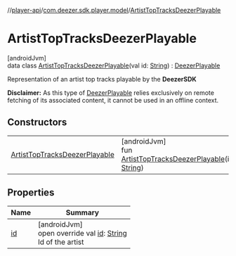 //[player-api](../../../index.md)/[com.deezer.sdk.player.model](../index.md)/[ArtistTopTracksDeezerPlayable](index.md)

# ArtistTopTracksDeezerPlayable

[androidJvm]\
data class [ArtistTopTracksDeezerPlayable](index.md)(val id: [String](https://kotlinlang.org/api/latest/jvm/stdlib/kotlin/-string/index.html)) : [DeezerPlayable](../-deezer-playable/index.md)

Representation of an artist top tracks playable by the **DeezerSDK**

**Disclaimer:** As this type of [DeezerPlayable](../-deezer-playable/index.md) relies exclusively on remote fetching of its associated content, it cannot be used in an offline context.

## Constructors

|                                                                        |                                                                                                                                                                                   |
| ---------------------------------------------------------------------- | --------------------------------------------------------------------------------------------------------------------------------------------------------------------------------- |
| [ArtistTopTracksDeezerPlayable](-artist-top-tracks-deezer-playable.md) | [androidJvm]<br/>fun [ArtistTopTracksDeezerPlayable](-artist-top-tracks-deezer-playable.md)(id: [String](https://kotlinlang.org/api/latest/jvm/stdlib/kotlin/-string/index.html)) |

## Properties

| Name        | Summary                                                                                                                                               |
| ----------- | ----------------------------------------------------------------------------------------------------------------------------------------------------- |
| [id](id.md) | [androidJvm]<br/>open override val [id](id.md): [String](https://kotlinlang.org/api/latest/jvm/stdlib/kotlin/-string/index.html)<br/>Id of the artist |
